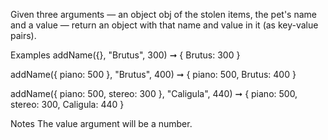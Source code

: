 Given three arguments ⁠— an object obj of the stolen items, the pet's name and a value ⁠— return an object with that name and value in it (as key-value pairs).

Examples
addName({}, "Brutus", 300) ➞ { Brutus: 300 }

addName({ piano: 500 }, "Brutus", 400) ➞ { piano: 500, Brutus: 400 }

addName({ piano: 500, stereo: 300 }, "Caligula", 440) ➞ { piano: 500, stereo: 300, Caligula: 440 }

Notes
The value argument will be a number.